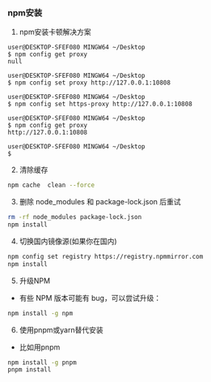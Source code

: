 ### npm安装
1. npm安装卡顿解决方案

``` gitbash
user@DESKTOP-SFEF080 MINGW64 ~/Desktop
$ npm config get proxy
null

user@DESKTOP-SFEF080 MINGW64 ~/Desktop
$ npm config set proxy http://127.0.0.1:10808

user@DESKTOP-SFEF080 MINGW64 ~/Desktop
$ npm config set https-proxy http://127.0.0.1:10808

user@DESKTOP-SFEF080 MINGW64 ~/Desktop
$ npm config get proxy
http://127.0.0.1:10808

user@DESKTOP-SFEF080 MINGW64 ~/Desktop
$
```

2. 清除缓存
``` bash
npm cache  clean --force
```
3. 删除 node_modules 和 package-lock.json 后重试
``` bash
rm -rf node_modules package-lock.json
npm install

```
4. 切换国内镜像源(如果你在国内)
``` bash
npm config set registry https://registry.npmmirror.com
npm install
```
5. 升级NPM
  - 有些 NPM 版本可能有 bug，可以尝试升级：
  ``` bash
  npm install -g npm
  ```
6. 使用pnpm或yarn替代安装
  - 比如用pnpm
  ``` bash
  npm install -g pnpm
  pnpm install
  ```



